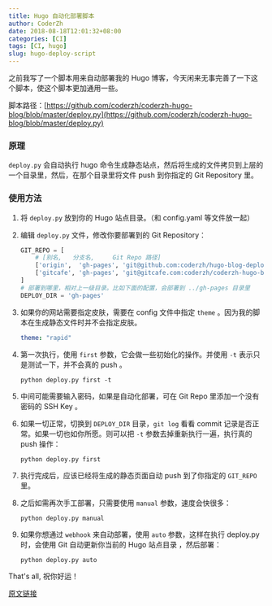 ```yaml
---
title: Hugo 自动化部署脚本
author: CoderZh 
date: 2018-08-18T12:01:32+08:00
categories: [CI]
tags: [CI, hugo]
slug: hugo-deploy-script
---
```


之前我写了一个脚本用来自动部署我的 Hugo 博客，今天闲来无事完善了一下这个脚本，使这个脚本更加通用一些。

脚本路径：[https://github.com/coderzh/coderzh-hugo-blog/blob/master/deploy.py](https://github.com/coderzh/coderzh-hugo-blog/blob/master/deploy.py)

<!--more-->

### 原理

`deploy.py` 会自动执行 hugo 命令生成静态站点，然后将生成的文件拷贝到上层的一个目录里，然后，在那个目录里将文件 push 到你指定的 Git Repository 里。

### 使用方法

1. 将 `deploy.py` 放到你的 Hugo 站点目录。（和 config.yaml 等文件放一起）
1. 编辑 `deploy.py` 文件，修改你要部署到的 Git Repository：

    ```python
    GIT_REPO = [
        # [别名,   分支名,     Git Repo 路径]
        ['origin',  'gh-pages', 'git@github.com:coderzh/hugo-blog-deployed.git'],
        ['gitcafe', 'gh-pages', 'git@gitcafe.com:coderzh/coderzh-hugo-blog.git'],
    ]
    # 部署到哪里，相对上一级目录。比如下面的配置，会部署到 ../gh-pages 目录里
    DEPLOY_DIR = 'gh-pages'
    ```

1. 如果你的网站需要指定皮肤，需要在 config 文件中指定 `theme` 。因为我的脚本在生成静态文件时并不会指定皮肤。

    ```yaml
    theme: "rapid"
    ```

1. 第一次执行，使用 `first` 参数，它会做一些初始化的操作。并使用 `-t` 表示只是测试一下，并不会真的 push 。

    ```
    python deploy.py first -t
    ```

1. 中间可能需要输入密码，如果是自动化部署，可在 Git Repo 里添加一个没有密码的 SSH Key 。
1. 如果一切正常，切换到 `DEPLOY_DIR` 目录，`git log` 看看 commit 记录是否正常。如果一切也如你所愿。则可以把 `-t` 参数去掉重新执行一遍，执行真的 push 操作：

    ```
    python deploy.py first
    ```

1. 执行完成后，应该已经将生成的静态页面自动 push 到了你指定的 `GIT_REPO` 里。
1. 之后如需再次手工部署，只需要使用 `manual` 参数，速度会快很多：

    ```
    python deploy.py manual
    ```

1. 如果你想通过 `webhook` 来自动部署，使用 `auto` 参数，这样在执行 deploy.py 时，会使用 Git 自动更新你当前的 Hugo 站点目录 ，然后部署：

    ```
    python deploy.py auto
    ```

That's all, 祝你好运！


[原文链接](https://blog.coderzh.com/2015/11/21/hugo-deploy-script/)
